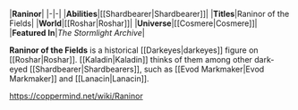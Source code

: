 |**Raninor**|
|-|-|
|**Abilities**|[[Shardbearer\|Shardbearer]]|
|**Titles**|Raninor of the Fields|
|**World**|[[Roshar\|Roshar]]|
|**Universe**|[[Cosmere\|Cosmere]]|
|**Featured In**|*The Stormlight Archive*|

**Raninor of the Fields** is a historical [[Darkeyes\|darkeyes]] figure on [[Roshar\|Roshar]].
[[Kaladin\|Kaladin]] thinks of them among other dark-eyed [[Shardbearer\|Shardbearers]], such as [[Evod Markmaker\|Evod Markmaker]] and [[Lanacin\|Lanacin]].



https://coppermind.net/wiki/Raninor